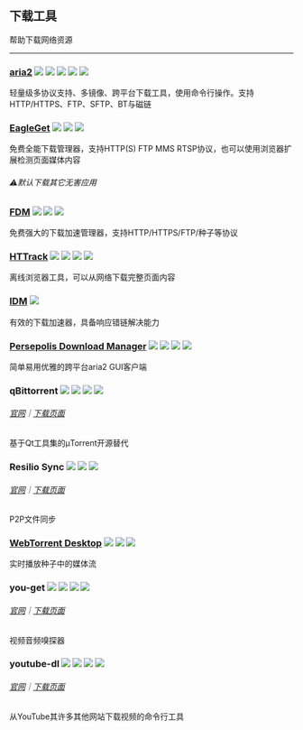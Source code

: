 ## 下载工具

帮助下载网络资源

---

### [aria2](https://aria2.github.io/) ![](/assets/图片2.png) ![](/assets/open-source-icon.png) ![](/assets/united-states.png) ![](/assets/usb.png) ![](/assets/multi_platform.png)

轻量级多协议支持、多镜像、跨平台下载工具，使用命令行操作。支持HTTP/HTTPS、FTP、SFTP、BT与磁链

### [EagleGet](http://www.eagleget.com/) ![](/assets/图片2.png) ![](/assets/earth-globe.png) ![](/assets/usb.png)

免费全能下载管理器，支持HTTP\(S\) FTP MMS RTSP协议，也可以使用浏览器扩展检测页面媒体内容

###### ⚠️默认下载其它无害应用

### [FDM](http://www.freedownloadmanager.org/) ![](/assets/图片2.png) ![](/assets/earth-globe.png) ![](/assets/multi_platform.png)

免费强大的下载加速管理器，支持HTTP/HTTPS/FTP/种子等协议

### [HTTrack](https://www.httrack.com/page/2/en/index.html) ![](/assets/图片2.png) ![](/assets/earth-globe.png) ![](/assets/usb.png) ![](/assets/multi_platform.png)

离线浏览器工具，可以从网络下载完整页面内容

### [IDM](http://internetdownloadmanager.com/) ![](/assets/earth-globe.png)

有效的下载加速器，具备响应错链解决能力

### [Persepolis Download Manager](https://github.com/persepolisdm/persepolis) ![](/assets/图片2.png) ![](/assets/open-source-icon.png) ![](/assets/united-states.png) ![](/assets/multi_platform.png)

简单易用优雅的跨平台aria2 GUI客户端

### qBittorrent ![](/assets/图片2.png) ![](/assets/open-source-icon.png) ![](/assets/earth-globe.png) ![](/assets/multi_platform.png)

###### [官网](https://www.qbittorrent.org/)｜[下载页面](https://www.qbittorrent.org/download.php)

基于Qt工具集的µTorrent开源替代

### Resilio Sync ![](/assets/图片2.png) ![](/assets/earth-globe.png) ![](/assets/multi_platform.png)

###### [官网](https://www.resilio.com/)｜[下载页面](https://www.resilio.com/individuals/)

P2P文件同步

### [WebTorrent Desktop](https://webtorrent.io/desktop/) ![](/assets/图片2.png) ![](/assets/open-source-icon.png) ![](/assets/earth-globe.png)

实时播放种子中的媒体流

### you-get ![](/assets/图片2.png) ![](/assets/open-source-icon.png) ![](/assets/united-states.png) ![](/assets/usb.png)

###### [官网](https://you-get.org/)｜[下载页面](https://github.com/soimort/you-get/releases)

视频音频嗅探器

### youtube-dl ![](/assets/图片2.png) ![](/assets/open-source-icon.png) ![](/assets/united-states.png) ![](/assets/usb.png)

###### [官网](http://rg3.github.io/youtube-dl/)｜[下载页面](http://rg3.github.io/youtube-dl/download.html)

从YouTube其许多其他网站下载视频的命令行工具

